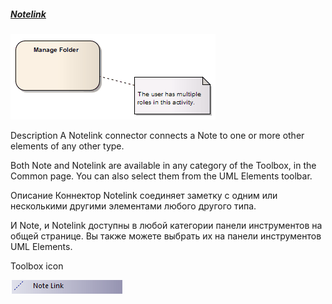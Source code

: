 ##### [Notelink](https://sparxsystems.com/enterprise_architect_user_guide/15.1/model_domains/notelink_connector.html)

![](_src/d-notelink.png)

Description
A Notelink connector connects a Note to one or more other elements of any other type.

Both Note and Notelink are available in any category of the Toolbox, in the Common page. You can also select them from the UML Elements toolbar.

Описание
Коннектор Notelink соединяет заметку с одним или несколькими другими элементами любого другого типа.

И Note, и Notelink доступны в любой категории панели инструментов на общей странице. Вы также можете выбрать их на панели инструментов UML Elements.

Toolbox icon

![](_src/c-notelink.png)

